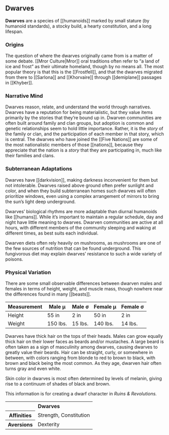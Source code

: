 ## Dwarves

**Dwarves** are a species of [[humanoids]]
marked by small stature (by humanoid standards),
a stocky build, a hearty constitution, and a
long lifespan.

### Origins

The question of where the dwarves originally came
from is a matter of some debate. [[Mror Culture|Mror]]
oral traditions often refer to “a land of ice
and frost” as their ultimate homeland, though by
no means all. The most popular theory is
that this is the [[Frostfell]], and that the
dwarves migrated from there to [[Sarlona]] and
[[Khorvaire]] through [[demiplane]] passages in
[[Khyber]].

### Narrative Mind

Dwarves reason, relate, and understand the world
through narratives. Dwarves have a reputation
for being materialistic, but they value items
primarily by the stories that they’re bound up
in. Dwarven communities are often built around
family and clan groups, but adoption is common
and genetic relationships seem to hold little
importance. Rather, it is the _story_ of the
family or clan, and the participation of each
member in that story, which is central. The
dwarves who have joined the [[Five Nations]] are
some of the most nationalistic members of those
[[nations]], because they appreciate that the
nation is a _story_ that they are participating
in, much like their families and clans.

### Subterranean Adaptations

Dwarves have [[darkvision]], making darkness
inconvenient for them but not intolerable. Dwarves
raised above ground often prefer sunlight and
color, and when they build subterranean homes
such dwarves will often prioritize windows, even
using a complex arrangement of mirrors to bring
the sun’s light deep underground.

Dwarves’ biological rhythms are more adaptable
than diurnal humanoids like [[humans]]. While it’s
important to maintain a regular schedule, day and
night have little meaning to dwarves. Dwarven
communities are active at all hours, with
different members of the community sleeping and
waking at different times, as best suits each
individual.

Dwarven diets often rely heavily on mushrooms, as
mushrooms are one of the few sources of nutrition
that can be found underground. This fungivorous
diet may explain dwarves’ resistance to such a
wide variety of poisons.

### Physical Variation

There are some small observable differences
between dwarven males and females in terms of
height, weight, and muscle mass, though nowhere
near the differences found in many [[beasts]].

Measurement | Male μ | Male σ | Female μ | Female σ
--- | --- | --- | --- | ---
Height | 55 in | 2 in | 50 in | 2 in
Weight | 150 lbs. | 15 lbs. | 140 lbs. | 14 lbs.

Dwarves have thick hair on the tops of their heads.
Males can grow equally thick hair on their lower
faces as beards and/or mustaches. A large beard
is often taken as a sign of masculinity among
dwarves, causing dwarves to greatly value their
beards. Hair can be straight, curly, or somewhere
in between, with colors ranging from blonde to
red to brown to black, with brown and black being
the most common. As they age, dwarven hair often
turns gray and even white.

Skin color in dwarves is most often determined
by levels of melanin, giving rise to a continuum
of shades of black and brown.

<section class="rnr">
<p>This information is for creating a dwarf
character in <em>Ruins &amp; Revolutions.</em></p>
<table class="rnr-species"><tbody>
<tr><th colspan="2">Dwarves</th></tr>
<tr><th>Affinities</th><td>Strength, Constitution</td></tr>
<tr><th>Aversions</th><td>Dexterity</td></tr>
</tbody></table>
</section>
